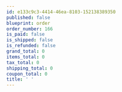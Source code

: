```yaml
---
id: e133c9c3-4414-46ea-8103-152138389350
published: false
blueprint: order
order_number: 166
is_paid: false
is_shipped: false
is_refunded: false
grand_total: 0
items_total: 0
tax_total: 0
shipping_total: 0
coupon_total: 0
title: ' '
---
```

